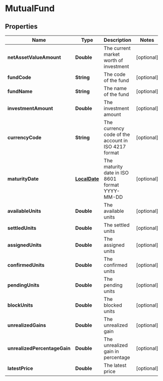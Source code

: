 # MutualFund

## Properties
Name | Type | Description | Notes
------------ | ------------- | ------------- | -------------
**netAssetValueAmount** | **Double** | The current market worth of investment |  [optional]
**fundCode** | **String** | The code of the fund |  [optional]
**fundName** | **String** | The name of the fund |  [optional]
**investmentAmount** | **Double** | The investment amount |  [optional]
**currencyCode** | **String** | The currency code of the account in ISO 4217 format |  [optional]
**maturityDate** | [**LocalDate**](LocalDate.md) | The maturity date in ISO 8601 format YYYY-MM-DD |  [optional]
**availableUnits** | **Double** | The available units |  [optional]
**settledUnits** | **Double** | The settled units |  [optional]
**assignedUnits** | **Double** | The assigned units |  [optional]
**confirmedUnits** | **Double** | The confirmed units |  [optional]
**pendingUnits** | **Double** | The pending units |  [optional]
**blockUnits** | **Double** | The blocked units |  [optional]
**unrealizedGains** | **Double** | The unrealized gain |  [optional]
**unrealizedPercentageGain** | **Double** | The unrealized gain in percentage |  [optional]
**latestPrice** | **Double** | The latest price |  [optional]
